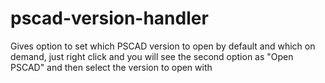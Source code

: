 # pscad-version-handler
Gives option to set which PSCAD version to open by default and which on demand, just right click and you will see the second option as "Open PSCAD" and then select the version to open with
